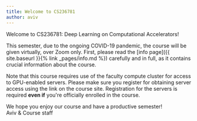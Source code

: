 ```yaml
---
title: Welcome to CS236781
author: aviv
---
```


Welcome to CS236781: Deep Learning on Computational Accelerators!

This semester, due to the ongoing COVID-19 pandemic, the course will be given
virtually, over Zoom only.
First, please read the [info page]({{ site.baseurl }}{% link _pages/info.md %})
carefully and in full, as it contains crucial information about the course.

Note that this course requires use of the faculty compute cluster for access to
GPU-enabled servers. Please make sure you register for obtaining server access
using the link on the course site. Registration for the servers is required
**even if** you're officially enrolled in the course.

We hope you enjoy our course and have a productive semester!<br>
Aviv & Course staff
